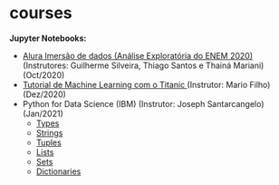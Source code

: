 # courses


**Jupyter Notebooks:**
* [Alura Imersão de dados (Análise Exploratória do ENEM 2020)](https://bit.ly/2IPCAh6) (Instrutores: Guilherme Silveira, Thiago Santos e Thainá Mariani) (Oct/2020)
* [Tutorial de Machine Learning com o Titanic ](https://github.com/sergiodealencar/courses/blob/main/tutorial_titanic_mario_filho.ipynb) (Instrutor: Mario Filho) (Dez/2020)
* Python for Data Science (IBM) (Instrutor: Joseph Santarcangelo) (Jan/2021)
  - [Types](https://github.com/sergiodealencar/courses/blob/main/PY0101EN-1-1-Types.ipynb)
  - [Strings](https://github.com/sergiodealencar/courses/blob/main/PY0101EN-1-2-Strings.ipynb)
  - [Tuples](https://github.com/sergiodealencar/courses/blob/main/PY0101EN-2-1-Tuples.ipynb)
  - [Lists](https://github.com/sergiodealencar/courses/blob/main/PY0101EN-2-2-Lists.ipynb)
  - [Sets](https://github.com/sergiodealencar/courses/blob/main/PY0101EN-2-3-Sets.ipynb)
  - [Dictionaries](https://github.com/sergiodealencar/courses/blob/main/PY0101EN-2-4-Dictionaries.ipynb)

